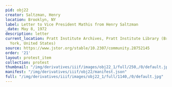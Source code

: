 ```yaml
---
pid: obj22
creator: Saltzman, Henry
location: Brooklyn, NY
label: Letter to Vice President Mathis from Henry Saltzman
_date: May 8, 1972
description: letter
current_location: Pratt Institute Archives, Pratt Institute Library (Brooklyn, New
  York, United States)
source: https://www.jstor.org/stable/10.2307/community.28752145
order: '21'
layout: protest_item
collection: protest
thumbnail: "/img/derivatives/iiif/images/obj22_1/full/250,/0/default.jpg"
manifest: "/img/derivatives/iiif/obj22/manifest.json"
full: "/img/derivatives/iiif/images/obj22_1/full/1140,/0/default.jpg"
---
```

